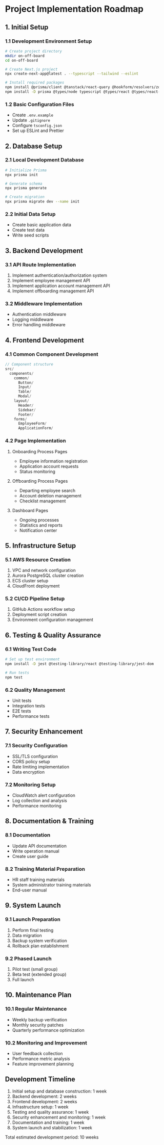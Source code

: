 # Project Implementation Roadmap

## 1. Initial Setup

### 1.1 Development Environment Setup
```bash
# Create project directory
mkdir on-off-board
cd on-off-board

# Create Next.js project
npx create-next-app@latest . --typescript --tailwind --eslint

# Install required packages
npm install @prisma/client @tanstack/react-query @hookform/resolvers/zod next-auth
npm install -D prisma @types/node typescript @types/react @types/react-dom
```

### 1.2 Basic Configuration Files
- Create `.env.example`
- Update `.gitignore`
- Configure `tsconfig.json`
- Set up ESLint and Prettier

## 2. Database Setup

### 2.1 Local Development Database
```bash
# Initialize Prisma
npx prisma init

# Generate schema
npx prisma generate

# Create migration
npx prisma migrate dev --name init
```

### 2.2 Initial Data Setup
- Create basic application data
- Create test data
- Write seed scripts

## 3. Backend Development

### 3.1 API Route Implementation
1. Implement authentication/authorization system
2. Implement employee management API
3. Implement application account management API
4. Implement offboarding management API

### 3.2 Middleware Implementation
- Authentication middleware
- Logging middleware
- Error handling middleware

## 4. Frontend Development

### 4.1 Common Component Development
```typescript
// Component structure
src/
  components/
    common/
      Button/
      Input/
      Table/
      Modal/
    layout/
      Header/
      Sidebar/
      Footer/
    forms/
      EmployeeForm/
      ApplicationForm/
```

### 4.2 Page Implementation
1. Onboarding Process Pages
   - Employee information registration
   - Application account requests
   - Status monitoring

2. Offboarding Process Pages
   - Departing employee search
   - Account deletion management
   - Checklist management

3. Dashboard Pages
   - Ongoing processes
   - Statistics and reports
   - Notification center

## 5. Infrastructure Setup

### 5.1 AWS Resource Creation
1. VPC and network configuration
2. Aurora PostgreSQL cluster creation
3. ECS cluster setup
4. CloudFront deployment

### 5.2 CI/CD Pipeline Setup
1. GitHub Actions workflow setup
2. Deployment script creation
3. Environment configuration management

## 6. Testing & Quality Assurance

### 6.1 Writing Test Code
```bash
# Set up test environment
npm install -D jest @testing-library/react @testing-library/jest-dom

# Run tests
npm test
```

### 6.2 Quality Management
- Unit tests
- Integration tests
- E2E tests
- Performance tests

## 7. Security Enhancement

### 7.1 Security Configuration
- SSL/TLS configuration
- CORS policy setup
- Rate limiting implementation
- Data encryption

### 7.2 Monitoring Setup
- CloudWatch alert configuration
- Log collection and analysis
- Performance monitoring

## 8. Documentation & Training

### 8.1 Documentation
- Update API documentation
- Write operation manual
- Create user guide

### 8.2 Training Material Preparation
- HR staff training materials
- System administrator training materials
- End-user manual

## 9. System Launch

### 9.1 Launch Preparation
1. Perform final testing
2. Data migration
3. Backup system verification
4. Rollback plan establishment

### 9.2 Phased Launch
1. Pilot test (small group)
2. Beta test (extended group)
3. Full launch

## 10. Maintenance Plan

### 10.1 Regular Maintenance
- Weekly backup verification
- Monthly security patches
- Quarterly performance optimization

### 10.2 Monitoring and Improvement
- User feedback collection
- Performance metric analysis
- Feature improvement planning

## Development Timeline

1. Initial setup and database construction: 1 week
2. Backend development: 2 weeks
3. Frontend development: 2 weeks
4. Infrastructure setup: 1 week
5. Testing and quality assurance: 1 week
6. Security enhancement and monitoring: 1 week
7. Documentation and training: 1 week
8. System launch and stabilization: 1 week

Total estimated development period: 10 weeks 
